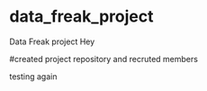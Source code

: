 # data_freak_project
Data Freak project
Hey


#created project repository and recruted members

testing again 
